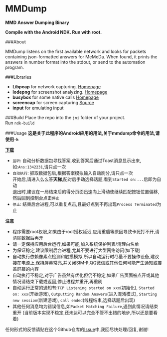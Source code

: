 MMDump
======

**MMD Answer Dumping Binary**

**Compile with the Android NDK. Run with root.**

###About

MMDump listens on the first available network and looks for packets containing json-formatted answers for MeMeDa. When found, it prints the answers in number format into the stdout, or send to the automation program.

###Libraries

* **Libpcap** for network capturing. [Homepage](http://www.tcpdump.org)
* **lodepng** for screenshot analyzing. [Homepage](http://lodev.org/lodepng/)
* **busybox** for some native calls [Homepage](www.busybox.net)
* **screencap** for screen capturing [Source](https://android.googlesource.com/platform/frameworks/base/+/jb-release/cmds/screencap/screencap.cpp)
* **input** for emulating input

###Build
Place the repo into the `jni` folder of your project.  
Run `ndk-build`  

###Usage
**这是关于此程序的Android应用的用法,关于mmdump命令的用法,请使用`-h`**

**[下载](http://pan.baidu.com/s/1bnxXUzX)**

* `监听`: 自动分析数据包寻找答案,收到答案后通过Toast消息显示出来,如:`Ans:1342231`,请只点一次
* `自动执行`: 抓取数据包后,根据答案模拟输入自动刷分,请只点一次  
开始后,请进入么么答**天梯**,配对后手动选择话题,看到`Started on:...`后即为自动  
退出时,建议在一局结束后的得分页面迅速向上滑动使继续匹配按钮位置偏移,然后回到控制台点击`停止`
* `停止`: 结束后台进程,可以重复点击,且最好点到不再出现`Process Terminated`为止



**注意**  
* 程序需要root权限,如果由于root授权延迟,应用重启等原因导致卡死打不开,请清除数据后再开
* 请一定保持应用后台运行,如果可能,加入系统保护列表/清理白名单
* 为保证稳定,建议限制后台进程,尤其不要进行大型网络访问(如下载)
* 自动执行依赖像素点检测和触摸模拟,所以自动运行时尽量不要操作设备,建议接在电源上,保持屏幕常亮,并关闭SIM卡,QQ微信或其他任何可能产生通知或覆盖屏幕的内容
* 自动执行不稳定,对于广告虽然有优化但仍不稳定,如果广告页面被点开或其他情况请结束下载或返回,停止进程并重开,再重刷
* 自动运行正常的通知有:`TCP Listening started on xxx`(初始化), `Started on: xxx`(开始游戏), `Outputting Random Answers`(进入混淆模式), `Starting new session`(新建游戏), `call ended`(线程结束,选择话题后出现)
* 其他任何消息均为错误信息,如`Packet Matching Failure`,遇到此情况请结束重开 (当前版本实现不稳定,还未达可以完全不管不出错的地步,所以还是要看着)

任何形式的反馈请贴在这个Github仓库的[Issue](http://github.com/ilufang/MMDump/issues)中,我回尽快处理/回复,谢谢!
